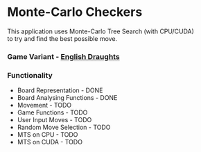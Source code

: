 # Monte-Carlo Checkers

This application uses Monte-Carlo Tree Search (with CPU/CUDA) \
to try and find the best possible move.

### Game Variant - [English Draughts](https://en.wikipedia.org/wiki/English_draughts)

### Functionality

* Board Representation - DONE
* Board Analysing Functions - DONE
* Movement - TODO
* Game Functions - TODO
* User Input Moves - TODO
* Random Move Selection - TODO
* MTS on CPU - TODO
* MTS on CUDA - TODO

